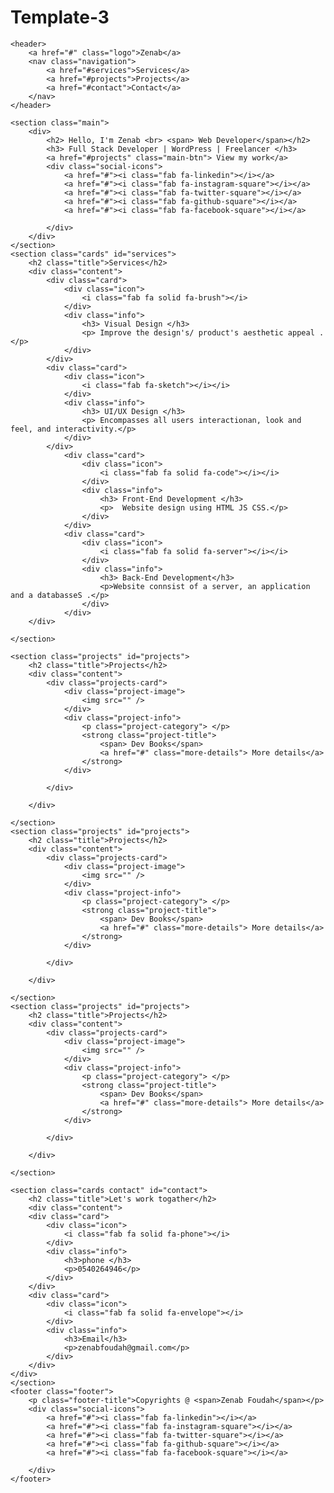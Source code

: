# Template-3
<!DOCTYPE html>
<html lang="en">
<head>
    <meta charset="UTF-8">
    <meta http-equiv="X-UA-Compatible" content="IE=edge">
    <meta name="viewport" content="width=device-width, initial-scale=1.0">
    <link rel="stylesheet" href="https://cdnjs.cloudflare.com/ajax/libs/font-awesome/5.15.4/css/all.min.css">
    <link rel="stylesheet" href="style-p1.css">
    <title> Zenab Foudah </title>
</head>
<body>
    
    <header>
        <a href="#" class="logo">Zenab</a>
        <nav class="navigation">
            <a href="#services">Services</a>
            <a href="#projects">Projects</a>
            <a href="#contact">Contact</a>
        </nav>
    </header>

    <section class="main">
        <div>
            <h2> Hello, I'm Zenab <br> <span> Web Developer</span></h2>
            <h3> Full Stack Developer | WordPress | Freelancer </h3>
            <a href="#projects" class="main-btn"> View my work</a>
            <div class="social-icons">
                <a href="#"><i class="fab fa-linkedin"></i></a>
                <a href="#"><i class="fab fa-instagram-square"></i></a>
                <a href="#"><i class="fab fa-twitter-square"></i></a>
                <a href="#"><i class="fab fa-github-square"></i></a>
                <a href="#"><i class="fab fa-facebook-square"></i></a>
                
            </div>
        </div>
    </section>
    <section class="cards" id="services">
        <h2 class="title">Services</h2>
        <div class="content">
            <div class="card">
                <div class="icon">
                    <i class="fab fa solid fa-brush"></i>
                </div>
                <div class="info">
                    <h3> Visual Design </h3>
                    <p> Improve the design's/ product's aesthetic appeal .</p>
                </div>
            </div>
            <div class="card">
                <div class="icon">
                    <i class="fab fa-sketch"></i></i>
                </div>
                <div class="info">
                    <h3> UI/UX Design </h3>
                    <p> Encompasses all users interactionan, look and feel, and interactivity.</p>
                </div>
            </div>
                <div class="card">
                    <div class="icon">
                        <i class="fab fa solid fa-code"></i></i>
                    </div>
                    <div class="info">
                        <h3> Front-End Development </h3>
                        <p>  Website design using HTML JS CSS.</p>
                    </div>
                </div>
                <div class="card">
                    <div class="icon">
                        <i class="fab fa solid fa-server"></i></i>
                    </div>
                    <div class="info">
                        <h3> Back-End Development</h3>
                        <p>Website connsist of a server, an application and a databasseS .</p>
                    </div>
                </div>
        </div>

    </section>

    <section class="projects" id="projects">
        <h2 class="title">Projects</h2>
        <div class="content">
            <div class="projects-card">
                <div class="project-image">
                    <img src="" />
                </div>
                <div class="project-info">
                    <p class="project-category"> </p>
                    <strong class="project-title">
                        <span> Dev Books</span>
                        <a href="#" class="more-details"> More details</a>
                    </strong>
                </div>

            </div>

        </div>

    </section>
    <section class="projects" id="projects">
        <h2 class="title">Projects</h2>
        <div class="content">
            <div class="projects-card">
                <div class="project-image">
                    <img src="" />
                </div>
                <div class="project-info">
                    <p class="project-category"> </p>
                    <strong class="project-title">
                        <span> Dev Books</span>
                        <a href="#" class="more-details"> More details</a>
                    </strong>
                </div>

            </div>

        </div>

    </section>
    <section class="projects" id="projects">
        <h2 class="title">Projects</h2>
        <div class="content">
            <div class="projects-card">
                <div class="project-image">
                    <img src="" />
                </div>
                <div class="project-info">
                    <p class="project-category"> </p>
                    <strong class="project-title">
                        <span> Dev Books</span>
                        <a href="#" class="more-details"> More details</a>
                    </strong>
                </div>

            </div>

        </div>

    </section>

    <section class="cards contact" id="contact"> 
        <h2 class="title">Let's work togather</h2>
        <div class="content">
        <div class="card">
            <div class="icon">
                <i class="fab fa solid fa-phone"></i>
            </div>
            <div class="info">
                <h3>phone </h3>
                <p>0540264946</p>
            </div>
        </div>
        <div class="card">
            <div class="icon">
                <i class="fab fa solid fa-envelope"></i>
            </div>
            <div class="info">
                <h3>Email</h3>
                <p>zenabfoudah@gmail.com</p>
            </div>
        </div>
    </div>
    </section>
    <footer class="footer">
        <p class="footer-title">Copyrights @ <span>Zenab Foudah</span></p>
        <div class="social-icons">
            <a href="#"><i class="fab fa-linkedin"></i></a>
            <a href="#"><i class="fab fa-instagram-square"></i></a>
            <a href="#"><i class="fab fa-twitter-square"></i></a>
            <a href="#"><i class="fab fa-github-square"></i></a>
            <a href="#"><i class="fab fa-facebook-square"></i></a>
            
        </div>
    </footer>
</body>
</html>
